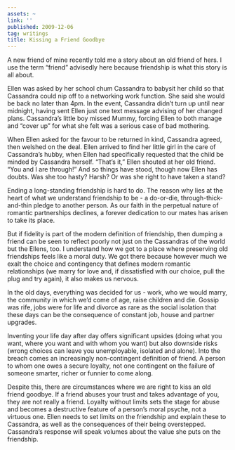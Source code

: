 ```yaml
---
assets: ~
link: ''
published: 2009-12-06
tag: writings
title: Kissing a Friend Goodbye
---
```

A new friend of mine recently told me a story about an old friend of
hers. I use the term “friend” advisedly here because friendship is what
this story is all about.

Ellen was asked by her school chum Cassandra to babysit her child so
that Cassandra could nip off to a networking work function. She said she
would be back no later than 4pm. In the event, Cassandra didn’t turn up
until near midnight, having sent Ellen just one text message advising of
her changed plans. Cassandra’s little boy missed Mummy, forcing Ellen to
both manage and “cover up” for what she felt was a serious case of bad
mothering.

When Ellen asked for the favour to be returned in kind, Cassandra
agreed, then welshed on the deal. Ellen arrived to find her little girl
in the care of Cassandra’s hubby, when Ellen had specifically requested
that the child be minded by Cassandra herself. “That’s it,” Ellen
shouted at her old friend. “You and I are through!” And so things have
stood, though now Ellen has doubts. Was she too hasty? Harsh? Or was she
right to have taken a stand?

Ending a long-standing friendship is hard to do. The reason why lies at
the heart of what we understand friendship to be - a do-or-die,
through-thick-and-thin pledge to another person. As our faith in the
perpetual nature of romantic partnerships declines, a forever dedication
to our mates has arisen to take its place.

But if fidelity is part of the modern definition of friendship, then
dumping a friend can be seen to reflect poorly not just on the
Cassandras of the world but the Ellens, too. I understand how we got to
a place where preserving old friendships feels like a moral duty. We got
there because however much we exalt the choice and contingency that
defines modern romantic relationships (we marry for love and, if
dissatisfied with our choice, pull the plug and try again), it also
makes us nervous.

In the old days, everything was decided for us - work, who we would
marry, the community in which we’d come of age, raise children and die.
Gossip was rife, jobs were for life and divorce as rare as the social
isolation that these days can be the consequence of constant job, house
and partner upgrades.

Inventing your life day after day offers significant upsides (doing what
you want, where you want and with whom you want) but also downside risks
(wrong choices can leave you unemployable, isolated and alone). Into the
breach comes an increasingly non-contingent definition of friend. A
person to whom one owes a secure loyalty, not one contingent on the
failure of someone smarter, richer or funnier to come along.

Despite this, there are circumstances where we are right to kiss an old
friend goodbye. If a friend abuses your trust and takes advantage of
you, they are not really a friend. Loyalty without limits sets the stage
for abuse and becomes a destructive feature of a person’s moral psyche,
not a virtuous one. Ellen needs to set limits on the friendship and
explain these to Cassandra, as well as the consequences of their being
overstepped. Cassandra’s response will speak volumes about the value she
puts on the friendship.